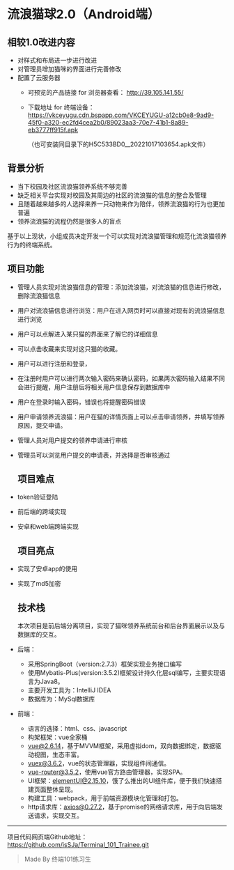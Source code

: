 # 流浪猫球2.0（Android端）

## 相较1.0改进内容

* 对样式和布局进一步进行改进
* 对管理员增加猫咪的界面进行完善修改
* 配置了云服务器
  * 可预览的产品链接 for 浏览器查看： 
    http://39.105.141.55/
  * 下载地址 for 终端设备：  
    https://vkceyugu.cdn.bspapp.com/VKCEYUGU-a12cb0e8-9ad9-45f0-a320-ec2fd4cea2b0/89023aa3-70e7-41b1-8a89-eb3777ff915f.apk
    
    （也可安装同目录下的H5C533BD0__20221017103654.apk文件）

## 背景分析

* 当下校园及社区流浪猫领养系统不够完善
* 缺乏相关平台实现对校园及其周边的社区的流浪猫的信息的整合及管理
* 且随着越来越多的人选择来养一只动物来作为陪伴，领养流浪猫的行为也更加普遍
* 领养流浪猫的流程仍然是很多人的盲点

基于以上现状，小组成员决定开发一个可以实现对流浪猫管理和规范化流浪猫领养行为的终端系统。

## 项目功能

* 管理人员实现对流浪猫信息的管理：添加流浪猫，对流浪猫的信息进行修改，删除流浪猫信息

* 用户对流浪猫信息进行浏览：用户在进入网页时可以直接对现有的流浪猫信息进行浏览

* 用户可以点解进入某只猫的界面来了解它的详细信息

* 可以点击收藏来实现对这只猫的收藏。

* 用户可以进行注册和登录，

* 在注册时用户可以进行两次输入密码来确认密码，如果两次密码输入结果不同会进行提醒，用户注册后将相关用户信息保存到数据库中

* 用户在登录时输入密码，错误也将提醒密码错误

* 用户申请领养流浪猫：用户在猫的详情页面上可以点击申请领养，并填写领养原因，提交申请。

* 管理人员对用户提交的领养申请进行审核

* 管理员可以浏览用户提交的申请表，并选择是否审核通过
  
  ## 项目难点

* token验证登陆

* 前后端的跨域实现

* 安卓和web端跨端实现
  
  ## 项目亮点

* 实现了安卓app的使用

* 实现了md5加密
  
  ## 技术栈
  
  本次项目是前后端分离项目，实现了猫咪领养系统前台和后台界面展示以及与数据库的交互。

* 后端：
  
  * 采用SpringBoot（version:2.7.3）框架实现业务接口编写
  * 使用Mybatis-Plus(version:3.5.2)框架设计持久化层sql编写，主要实现语言为Java8。
  * 主要开发工具为：IntelliJ IDEA
  * 数据库为：MySql数据库

* 前端：
  
  * 语言的选择：html、css、javascript
  * 构架框架：vue全家桶
  * vue@2.6.14，基于MVVM框架，采用虚拟dom，双向数据绑定，数据驱动视图，生态丰富。
  * vuex@3.6.2，vue的状态管理器，实现组件间通信。
  * vue-router@3.5.2，使用vue官方路由管理器，实现SPA。
  * UI框架：elementUI@2.15.10，饿了么推出的UI组件库，便于我们快速搭建页面整体呈现。
  * 构建工具：webpack，用于前端资源模块化管理和打包。
  * http请求库：axios@0.27.2，基于promise的网络请求库，用于向后端发送请求，实现交互。

---

项目代码网页端Github地址：https://github.com/isSJa/Terminal_101_Trainee.git

> Made By 终端101练习生
